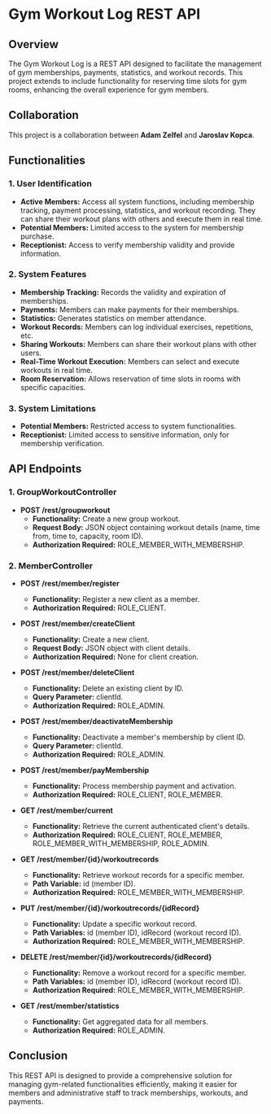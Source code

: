 # Gym Workout Log REST API

## Overview
The Gym Workout Log is a REST API designed to facilitate the management of gym memberships, payments, statistics, and workout records. This project extends to include functionality for reserving time slots for gym rooms, enhancing the overall experience for gym members.

## Collaboration
This project is a collaboration between **Adam Zelfel** and **Jaroslav Kopca**.

## Functionalities

### 1. User Identification
- **Active Members:** Access all system functions, including membership tracking, payment processing, statistics, and workout recording. They can share their workout plans with others and execute them in real time.
- **Potential Members:** Limited access to the system for membership purchase.
- **Receptionist:** Access to verify membership validity and provide information.

### 2. System Features
- **Membership Tracking:** Records the validity and expiration of memberships.
- **Payments:** Members can make payments for their memberships.
- **Statistics:** Generates statistics on member attendance.
- **Workout Records:** Members can log individual exercises, repetitions, etc.
- **Sharing Workouts:** Members can share their workout plans with other users.
- **Real-Time Workout Execution:** Members can select and execute workouts in real time.
- **Room Reservation:** Allows reservation of time slots in rooms with specific capacities.

### 3. System Limitations
- **Potential Members:** Restricted access to system functionalities.
- **Receptionist:** Limited access to sensitive information, only for membership verification.

## API Endpoints

### 1. **GroupWorkoutController**
- **POST /rest/groupworkout**
  - **Functionality:** Create a new group workout.
  - **Request Body:** JSON object containing workout details (name, time from, time to, capacity, room ID).
  - **Authorization Required:** ROLE_MEMBER_WITH_MEMBERSHIP.

### 2. **MemberController**
- **POST /rest/member/register**
  - **Functionality:** Register a new client as a member.
  - **Authorization Required:** ROLE_CLIENT.

- **POST /rest/member/createClient**
  - **Functionality:** Create a new client.
  - **Request Body:** JSON object with client details.
  - **Authorization Required:** None for client creation.

- **POST /rest/member/deleteClient**
  - **Functionality:** Delete an existing client by ID.
  - **Query Parameter:** clientId.
  - **Authorization Required:** ROLE_ADMIN.

- **POST /rest/member/deactivateMembership**
  - **Functionality:** Deactivate a member's membership by client ID.
  - **Query Parameter:** clientId.
  - **Authorization Required:** ROLE_ADMIN.

- **POST /rest/member/payMembership**
  - **Functionality:** Process membership payment and activation.
  - **Authorization Required:** ROLE_CLIENT, ROLE_MEMBER.

- **GET /rest/member/current**
  - **Functionality:** Retrieve the current authenticated client's details.
  - **Authorization Required:** ROLE_CLIENT, ROLE_MEMBER, ROLE_MEMBER_WITH_MEMBERSHIP, ROLE_ADMIN.

- **GET /rest/member/{id}/workoutrecords**
  - **Functionality:** Retrieve workout records for a specific member.
  - **Path Variable:** id (member ID).
  - **Authorization Required:** ROLE_MEMBER_WITH_MEMBERSHIP.

- **PUT /rest/member/{id}/workoutrecords/{idRecord}**
  - **Functionality:** Update a specific workout record.
  - **Path Variables:** id (member ID), idRecord (workout record ID).
  - **Authorization Required:** ROLE_MEMBER_WITH_MEMBERSHIP.

- **DELETE /rest/member/{id}/workoutrecords/{idRecord}**
  - **Functionality:** Remove a workout record for a specific member.
  - **Path Variables:** id (member ID), idRecord (workout record ID).
  - **Authorization Required:** ROLE_MEMBER_WITH_MEMBERSHIP.

- **GET /rest/member/statistics**
  - **Functionality:** Get aggregated data for all members.
  - **Authorization Required:** ROLE_ADMIN.

## Conclusion
This REST API is designed to provide a comprehensive solution for managing gym-related functionalities efficiently, making it easier for members and administrative staff to track memberships, workouts, and payments.
